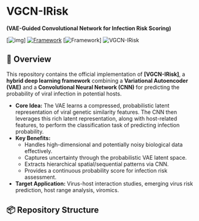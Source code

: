 # VGCN-IRisk

**(VAE-Guided Convolutional Network for Infection Risk Scoring)**

[![img]((https://github.com/dapao111/virus_transmission/blob/master/utils/VGCN.pdf))]
[![Framework](https://img.shields.io/badge/Python-3.8%2B-blue)](https://www.python.org/)
[![Framework](https://img.shields.io/badge/Framework-PyTorch%20%2F%20TensorFlow-red)]
![VGCN-IRisk]([assets/model_architecture.png](https://github.com/dapao111/virus_transmission/blob/master/utils/VGCN.pdf) "模型架构图")


## 🧬 Overview

This repository contains the official implementation of **[VGCN-IRisk]**, a **hybrid deep learning framework** combining a **Variational Autoencoder (VAE)** and a **Convolutional Neural Network (CNN)** for predicting the probability of viral infection in potential hosts.

*   **Core Idea:** The VAE learns a compressed, probabilistic latent representation of viral genetic similarity features. The CNN then leverages this rich latent representation, along with host-related features, to perform the classification task of predicting infection probability.
*   **Key Benefits:**
    *   Handles high-dimensional and potentially noisy biological data effectively.
    *   Captures uncertainty through the probabilistic VAE latent space.
    *   Extracts hierarchical spatial/sequential patterns via CNN.
    *   Provides a continuous probability score for infection risk assessment.
*   **Target Application:** Virus-host interaction studies, emerging virus risk prediction, host range analysis, viromics.

## 📦 Repository Structure
